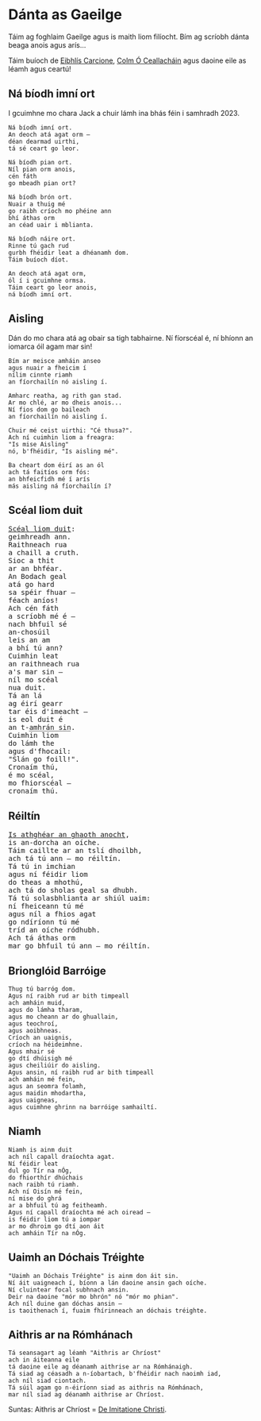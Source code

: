 # Dánta as Gaeilge

<div id="generated-toc"> </div>

Táim ag foghlaim Gaeilge agus is maith liom filíocht. Bím ag scríobh dánta beaga anois agus arís...

Táim buíoch de [Eibhlís Carcione](https://eibhliscarcione.com/), [Colm Ó Ceallacháin](https://leabharbreac.com/en/product-category/colm-o-ceallachain-en/)
agus daoine eile as léamh agus ceartú!

<h2 id="na-biodh-imni-ort">Ná bíodh imní ort</h2>

I gcuimhne mo chara Jack a chuir lámh ina bhás féin i samhradh 2023.

```
Ná bíodh imní ort. 
An deoch atá agat orm —
déan dearmad uirthi,
tá sé ceart go leor.

Ná bíodh pian ort.
Níl pian orm anois,
cén fáth
go mbeadh pian ort?

Ná bíodh brón ort.
Nuair a thuig mé
go raibh críoch mo phéine ann
bhí áthas orm
an céad uair i mblianta.

Ná bíodh náire ort.
Rinne tú gach rud
gurbh fhéidir leat a dhéanamh dom.
Táim buíoch díot.

An deoch atá agat orm,
ól í i gcuimhne ormsa.
Táim ceart go leor anois,
ná bíodh imní ort.
```

<h2 id="aisling">Aisling</h2>

Dán do mo chara atá ag obair sa tigh tabhairne. Ní fíorscéal é, ní bhíonn an iomarca óil agam mar sin! 

```
Bím ar meisce amháin anseo
agus nuair a fheicim í 
nílim cinnte riamh
an fíorchailín nó aisling í.

Amharc reatha, ag rith gan stad.
Ar mo chlé, ar mo dheis anois...
Ní fios dom go baileach
an fíorchailín nó aisling í.

Chuir mé ceist uirthi: "Cé thusa?".
Ach ní cuimhin liom a freagra:            
"Is mise Aisling"    
nó, b'fhéidir, "Is aisling mé".

Ba cheart dom éirí as an ól        
ach tá faitíos orm fós:
an bhfeicfidh mé í arís
más aisling ná fíorchailín í?
```

<h2 id="sceal-liom-duit">Scéal liom duit</h2>

<pre>
<a href="https://wikisource.org/wiki/Sc%C3%A9l_Lem_D%C3%BAib">Scéal liom duit</a>:
geimhreadh ann.
Raithneach rua
a chaill a cruth.
Sioc a thit
ar an bhféar.
An Bodach geal
atá go hard
sa spéir fhuar —
féach aníos!
Ach cén fáth
a scríobh mé é —
nach bhfuil sé
an-chosúil
leis an am
a bhí tú ann?
Cuimhin leat
an raithneach rua
a&apos;s mar sin —
níl mo scéal
nua duit.
Tá an lá
ag éirí gearr
tar éis d&apos;imeacht —
is eol duit é
an t-<abbr title="since you've gone away, the nights grow long — Autumn Leaves by Joseph Kosma">amhrán sin</abbr>.
Cuimhin liom
do lámh the
agus d&apos;fhocail:
"Slán go foill!".
Cronaím thú,
é mo scéal,
mo fhiorscéal —
cronaím thú.
</pre>

<h2 id="reiltin">Réiltín</h2>

<pre>
<a href="https://en.wikipedia.org/wiki/Is_acher_in_ga%C3%ADth_in-nocht">Is athghéar an ghaoth anocht</a>,
is an-dorcha an oíche.
Táim caillte ar an tslí dhoilbh,
ach tá tú ann — mo réiltín.
Tá tú in imchian
agus ní féidir liom
do theas a mhothú,
ach tá do sholas geal sa dhubh.
Tá tú solasbhlianta ar shiúl uaim:
ní fheiceann tú mé
agus níl a fhios agat
go ndíríonn tú mé
tríd an oíche ródhubh.
Ach tá áthas orm
mar go bhfuil tú ann — mo réiltín.
</pre>

<h2 id="briongloid-barroige">Brionglóid Barróige</h2>

```
Thug tú barróg dom.
Agus ní raibh rud ar bith timpeall
ach amháin muid,
agus do lámha tharam,
agus mo cheann ar do ghuallain,
agus teochroí,
agus aoibhneas.
Críoch an uaignis,
críoch na héideimhne.
Agus mhair sé
go dtí dhúisigh mé
agus cheiliúir do aisling.
Agus ansin, ní raibh rud ar bith timpeall
ach amháin mé fein,
agus an seomra folamh,
agus maidin mhodartha,
agus uaigneas,
agus cuimhne ghrinn na barróige samhailtí.
```

<h2 id="niamh">Niamh</h2>

```
Niamh is ainm duit
ach níl capall draíochta agat.
Ní féidir leat
dul go Tír na nÓg,
do fhiorthír dhúchais
nach raibh tú riamh.
Ach ní Oisín mé fein,
ní mise do ghrá
ar a bhfuil tú ag feitheamh.
Agus ní capall draíochta mé ach oiread —
is féidir liom tú a iompar
ar mo dhroim go dtí aon áit
ach amháin Tír na nÓg.
```

<h2 id="uaimh-an-dochais-treighte">Uaimh an Dóchais Tréighte</h2>

```
"Uaimh an Dóchais Tréighte" is ainm don áit sin.
Ní áit uaigneach í, bíonn a lán daoine ansin gach oíche.
Ní cluintear focal subhnach ansin.
Deir na daoine "mór mo bhrón" nó "mór mo phian".
Ach níl duine gan dóchas ansin —
is taoithenach í, fuaim fhírinneach an dóchais tréighte.
```

<h2 id="aithris-ar-na-romhanaigh">Aithris ar na Rómhánach</h2>

```
Tá seansagart ag léamh "Aithris ar Chríost"
ach in áiteanna eile
tá daoine eile ag déanamh aithrise ar na Rómhánaigh.
Tá siad ag céasadh a n-íobartach, b'fhéidir nach naoimh iad,
ach níl siad ciontach.
Tá súil agam go n-éiríonn siad as aithris na Rómhánach,
mar níl siad ag déanamh aithrise ar Chríost.
```

Suntas: Aithris ar Chríost = [De Imitatione Christi](https://en.wikipedia.org/wiki/The_Imitation_of_Christ).

